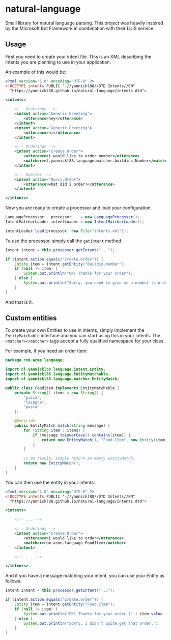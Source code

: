 # natural-language
Small library for natural language parsing. This project was heavily inspired by the Microsoft Bot Framework in combination with their LUIS service.

## Usage
First you need to create your intent file. This is an XML describing the intents you are planning to use in your application.

An example of this would be:
```xml
<?xml version="1.0" encoding="UTF-8" ?>
<!DOCTYPE intents PUBLIC "-//yannickl88//DTD Intents//EN"
  "https://yannickl88.github.io/natural-language/intents.dtd">

<intents>

    <!-- Greetings -->
    <intent action="Generic.Greeting">
        <utterance>hey</utterance>
    </intent>
    <intent action="Generic.Greeting">
        <utterance>hi</utterance>
    </intent>

    <!-- Orderings -->
    <intent action="Create.Order">
        <utterance>i would like to order number</utterance>
        <matcher>nl.yannickl88.language.matcher.buildins.Number</matcher>
    </intent>

    <!-- Queries -->
    <intent action="Query.Order">
        <utterance>what did i order?</utterance>
    </intent>

</intents>
```

Now you are ready to create a processor and load your configuration.

```java
LanguageProcessor   processor    = new LanguageProcessor();
IntentMatcherLoader intentLoader = new IntentMatcherLoader();

intentLoader.load(processor, new File("intents.xml"));
```

To use the processor, simply call the `getIntent` method.
```java
Intent intent = this.processor.getIntent("...");

if (intent.action.equals("Create.Order")) {
    Entity item = intent.getEntity("Buildin.Number");
    if (null != item) {
        System.out.println("OK! Thanks for your order");
    } else {
        System.out.println("Sorry, you need to give me a number to order.");
    }
}
```

And that is it.

## Custom entities
To create your own Entities to use in intents, simply implement the `EntityMatchable` interface and you can start using this in your intents. The `<matcher></matcher>` tags accept a fully qualified namespace for your class.

For example, if you need an order item:
```java
package com.acme.language;

import nl.yannickl88.language.intent.Entity;
import nl.yannickl88.language.EntityMatchable;
import nl.yannickl88.language.matcher.EntityMatch;

public class FoodItem implements EntityMatchable {
    private String[] items = new String[] {
        "pizza",
        "lasagna",
        "pasta"
    };

    @Override
    public EntityMatch match(String message) {
        for (String item : items) {
            if (message.toLowerCase().contains(item)) {
                return new EntityMatch(1, "Food.Item", new Entity(item));
            }
        }

        // No result, simply return an empty EntityMatch.
        return new EntityMatch();
    }
}
```

You can then use the entity in your intents:

```xml
<?xml version="1.0" encoding="UTF-8" ?>
<!DOCTYPE intents PUBLIC "-//yannickl88//DTD Intents//EN"
  "https://yannickl88.github.io/natural-language/intents.dtd">

<intents>

    <!-- ... -->

    <!-- Orderings -->
    <intent action="Create.Order">
        <utterance>i would like to order</utterance>
        <matcher>com.acme.language.FoodItem</matcher>
    </intent>

    <!-- ... -->

</intents>
```

And if you have a message matching your intent, you can use your Entity as follows:

```java
Intent intent = this.processor.getIntent("...");

if (intent.action.equals("Create.Order")) {
    Entity item = intent.getEntity("Food.Item");
    if (null != item) {
        System.out.println("OK! Thanks for your order (" + item.value + ")");
    } else {
        System.out.println("Sorry, I didn't quite get that order.");
    }
}
```
